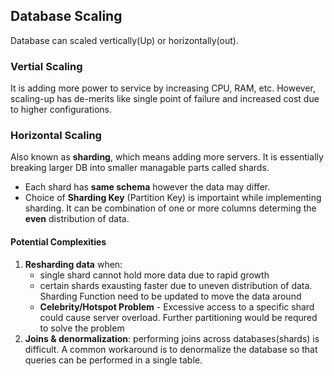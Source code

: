 ## Database Scaling
Database can scaled vertically(Up) or horizontally(out). 

### Vertial Scaling
It is adding more power to service by increasing CPU, RAM, etc. However, scaling-up has de-merits like single point of failure and increased cost due to higher configurations.

### Horizontal Scaling
Also known as **sharding**, which means adding more servers. It is essentially breaking larger DB into smaller managable parts called shards.
 - Each shard has **same schema** however the data may differ.
 - Choice of **Sharding Key** (Partition Key) is importaint while implementing sharding. It can be combination of one or more columns determing the __even__ distribution of data.

#### Potential Complexities
 1. **Resharding data** when:
     - single shard cannot hold more data due to rapid growth
     - certain shards exausting faster due to uneven distribution of data. Sharding Function need to be updated to move the data around
     - **Celebrity/Hotspot Problem** - Excessive access to a specific shard could cause server overload. Further partitioning would be requred to solve the problem
2. **Joins & denormalization**: performing joins across databases(shards) is difficult. A common workaround is to denormalize the database so that queries can be performed in a single table. 
